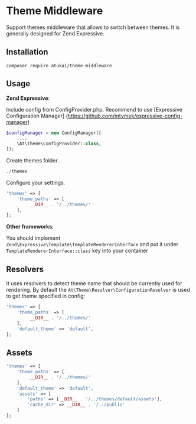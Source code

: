 # Theme Middleware
Support themes middleware that allows to switch between themes. It is generally designed 
for Zend Expressive.

## Installation

`composer require atukai/theme-middleware`

## Usage

**Zend Expressive**:

Include config from ConfigProvider.php. Recommend to use [Expressive Configuration Manager]
(https://github.com/mtymek/expressive-config-manager)

```php
$configManager = new ConfigManager([
    ...,
    \At\Theme\ConfigProvider::class,
]);
``` 
 
Create themes folder.

```php
./themes
``` 
 
Configure your settings. 

```php
'themes' => [
    'theme_paths' => [
         __DIR__ . '/../themes/'        
    ],
];
```

**Other frameworks**:

You should implement `Zend\Expressive\Template\TemplateRendererInterface` and 
put it under `TemplateRendererInterface::class` key into your container

## Resolvers
It uses resolvers to detect theme name that should be currently used for rendering.
By default the `At\Theme\Resolver\ConfigurationResolver` is used to get theme specified in config:
 
```php
'themes' => [
    'theme_paths' => [
         __DIR__ . '/../themes/'        
    ],
    'default_theme' => 'default',
];
``` 

## Assets
 
```php
'themes' => [
    'theme_paths' => [
         __DIR__ . '/../themes/'        
    ],
    'default_theme' => 'default',
    'assets' => [
        'paths' => [__DIR__ . '/../themes/default/assets'],
        'cache_dir' => __DIR__ . '/../public'
    ]
];
```